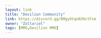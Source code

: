 ```yaml
---
layout: link
title: "Devilion Community"
link: https://discord.gg/0Mgy9tqnN39ctFsm
owner: "Zoltariel"
tags: [MMO,Devilion MMO]
---
```

